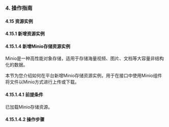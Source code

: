 ### 4. 操作指南

#### 4.15 资源实例

#### 4.15.1 新增资源实例

#### 4.15.1.4 新增Minio存储资源实例

Minio是一种高性能对象存储，适用于存储海量视频、图片、文档等大容量非结构化的数据。

本节为您介绍如何在平台新增Minio存储资源实例，用于在接口中使用Minio组件将文件以Minio方式进行上传或下载。

#### 4.15.1.4.1 前提条件

已加载Minio存储资源。

#### 4.15.1.4.2 操作步骤
